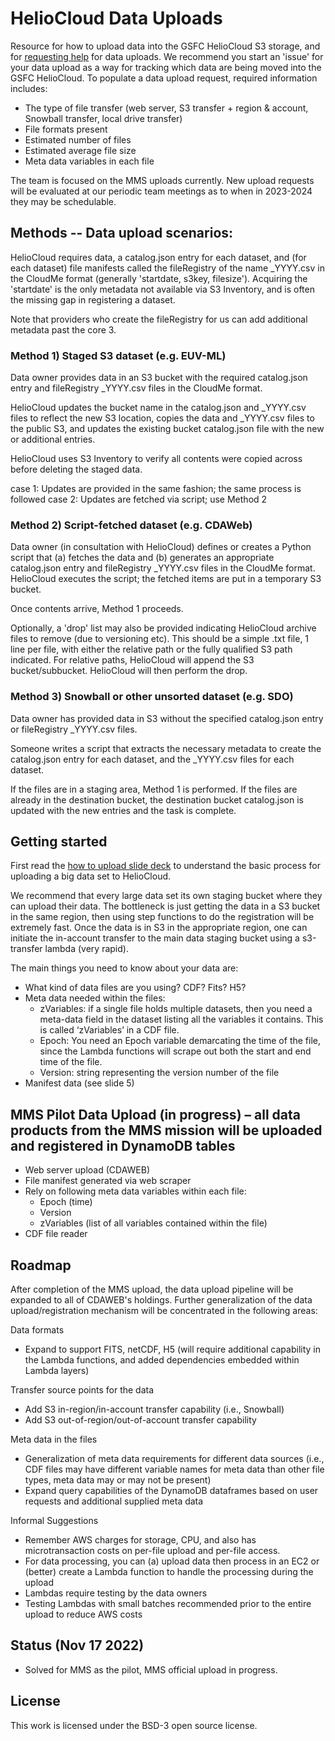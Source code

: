 # HelioCloud Data Uploads

Resource for how to upload data into the GSFC HelioCloud S3 storage, and for [requesting help](https://git.mysmce.com/heliocloud/heliocloud-data-uploads/-/issues) for data uploads.  We recommend you start an 'issue' for your data upload as a way for tracking which data are being moved into the GSFC HelioCloud. To populate a data upload request, required information includes:
* The type of file transfer (web server, S3 transfer + region & account, Snowball transfer, local drive transfer)
* File formats present
* Estimated number of files
* Estimated average file size
* Meta data variables in each file
 
The team is focused on the MMS uploads currently.  New upload requests will be evaluated at our periodic team meetings as to when in 2023-2024 they may be schedulable.

## Methods -- Data upload scenarios:

HelioCloud requires data, a catalog.json entry for each dataset, and (for each dataset) file manifests called the fileRegistry of the name <id>_YYYY.csv in the CloudMe format (generally 'startdate, s3key, filesize').  Acquiring the 'startdate' is the only metadata not available via S3 Inventory, and is often the missing gap in registering a dataset.

Note that providers who create the fileRegistry for us can add additional metadata past the core 3.


### Method 1) Staged S3 dataset (e.g. EUV-ML)

Data owner provides data in an S3 bucket with the required catalog.json entry and fileRegistry <id>_YYYY.csv files in the CloudMe format.

HelioCloud updates the bucket name in the catalog.json and <id>_YYYY.csv files to reflect the new S3 location, copies the data and <id>_YYYY.csv files to the public S3, and updates the existing bucket catalog.json file with the new or additional entries.

HelioCloud uses S3 Inventory to verify all contents were copied across before deleting the staged data.

case 1: Updates are provided in the same fashion; the same process is followed
case 2: Updates are fetched via script; use Method 2


### Method 2) Script-fetched dataset (e.g. CDAWeb)

Data owner (in consultation with HelioCloud) defines or creates a Python script that (a) fetches the data and (b) generates an appropriate catalog.json entry and fileRegistry <id>_YYYY.csv files in the CloudMe format.  HelioCloud executes the script; the fetched items are put in a temporary S3 bucket.

Once contents arrive, Method 1 proceeds.

Optionally, a 'drop' list may also be provided indicating HelioCloud archive files to remove (due to versioning etc).  This should be a simple .txt file, 1 line per file, with either the relative path or the fully qualified S3 path indicated.  For relative paths, HelioCloud will append the S3 bucket/subbucket.  HelioCloud will then perform the drop.


### Method 3) Snowball or other unsorted dataset (e.g. SDO)

Data owner has provided data in S3 without the specified catalog.json entry or fileRegistry <id>_YYYY.csv files.

Someone writes a script that extracts the necessary metadata to create the catalog.json entry for each dataset, and the <id>_YYYY.csv files for each dataset.

If the files are in a staging area, Method 1 is performed. If the files are already in the destination bucket, the destination bucket catalog.json is updated with the new entries and the task is complete.


## Getting started

First read the [how to upload slide deck](data_upload_requirements_110422.pdf) to understand the basic process for uploading a big data set to HelioCloud.

We recommend that every large data set its own staging bucket where they can upload their data. The bottleneck is just getting the data in a S3 bucket in the same region, then using step functions to do the registration will be extremely fast. Once the data is in S3 in the appropriate region, one can initiate the in-account transfer to the main data staging bucket using a s3-transfer lambda (very rapid).

The main things you need to know about your data are:
* What kind of data files are you using? CDF? Fits? H5?
* Meta data needed within the files:
    - zVariables: if a single file holds multiple datasets, then you need a meta-data field in the dataset listing all the variables it contains. This is called ‘zVariables’ in a CDF file.
    - Epoch: You need an Epoch variable demarcating the time of the file, since the Lambda functions will scrape out both the start and end time of the file.
    - Version: string representing the version number of the file
* Manifest data (see slide 5)

## MMS Pilot Data Upload (in progress) – all data products from the MMS mission will be uploaded and registered in DynamoDB tables
* Web server upload (CDAWEB)
* File manifest generated via web scraper
* Rely on following meta data variables within each file:
    - Epoch (time)
    - Version
    - zVariables (list of all variables contained within the file)
* CDF file reader

## Roadmap
After completion of the MMS upload, the data upload pipeline will be expanded to all of CDAWEB's holdings. Further generalization of the data upload/registration mechanism will be concentrated in the following areas:

Data formats
* Expand to support FITS, netCDF, H5 (will require additional capability in the Lambda functions, and added dependencies embedded within Lambda layers)

Transfer source points for the data
* Add S3 in-region/in-account transfer capability (i.e., Snowball)
* Add S3 out-of-region/out-of-account transfer capability

Meta data in the files
* Generalization of meta data requirements for different data sources (i.e., CDF files may have different variable names for meta data than other file types, meta data may or may not be present)
* Expand query capabilities of the DynamoDB dataframes based on user requests and additional supplied meta data

<!--
Future AWS architecture improvements
* Initiate AWS Batch jobs with initial file manifest rather than Lambda + SQS
* Create subscription services to indicate file upload has been completed (SNS) for a requested file manifest
* Create subscription services where users can subscribe to see updates in particular data products (SNS)
* Migrate entire upload pipeline to be infrastructure as code (AWS CDK)
-->

Informal Suggestions
* Remember AWS charges for storage, CPU, and also has microtransaction costs on per-file upload and per-file access.
* For data processing, you can (a) upload data then process in an EC2 or (better) create a Lambda function to handle the processing during the upload
* Lambdas require testing by the data owners
* Testing Lambdas with small batches recommended prior to the entire upload to reduce AWS costs

## Status (Nov 17 2022)
* Solved for MMS as the pilot, MMS official upload in progress.

## License
This work is licensed under the BSD-3 open source license.

